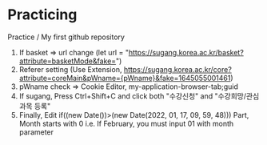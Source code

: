 # Practicing
Practice / My first github repository
1. If basket => url change (let url = "https://sugang.korea.ac.kr/basket?attribute=basketMode&fake=")
2. Referer setting (Use Extension, https://sugang.korea.ac.kr/core?attribute=coreMain&pWname={pWname}&fake=1645055001461)
3. pWname check => Cookie Editor, my-application-browser-tab;guid
4. If sugang, Press Ctrl+Shift+C and click both "수강신청" and "수강희망/관심과목 등록"
5. Finally, Edit if((new Date())>(new Date(2022, 01, 17, 09, 59, 48))) Part, Month starts with 0 i.e. If February, you must input 01 with month parameter
